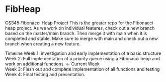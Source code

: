 # FibHeap
CS345 Fibonacci Heap Project
This is the greater repo for the Fibonacci heap project. As we work on individual features, check out a new branch based on the master/main branch. Then merge it with main when it is completed and stable.
Make sure to merge with main and check out a new branch when creating a new feature. 

Timeline
Week 1: investigation and early implementation of a basic structure 
Week 2: Full implementation of a priority queue using a Fibonacci heap and work on additional functions.  <- Current Week  
Week 3: Flesh out and complete implementation of all functions and testing  
Week 4: Final testing and presentation.  
